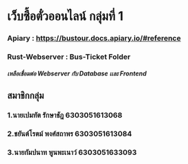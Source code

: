 # เว็บซื้อตั๋วออนไลน์ กลุ่มที่ 1

### Apiary : https://bustour.docs.apiary.io/#reference

### Rust-Webserver : Bus-Ticket Folder

##### เหลือเชื่อมต่อ Webserver กับ Database เเละ Frontend

## สมาชิกกลุ่ม

### 1.นายเปมทัต รักษาชัฎ 6303051613068

### 2.ชยันต์โรตม์ พงศ์สถาพร 6303051613084

### 3.นายกัมปนาท พูนพะเนาว์ 6303051633093
